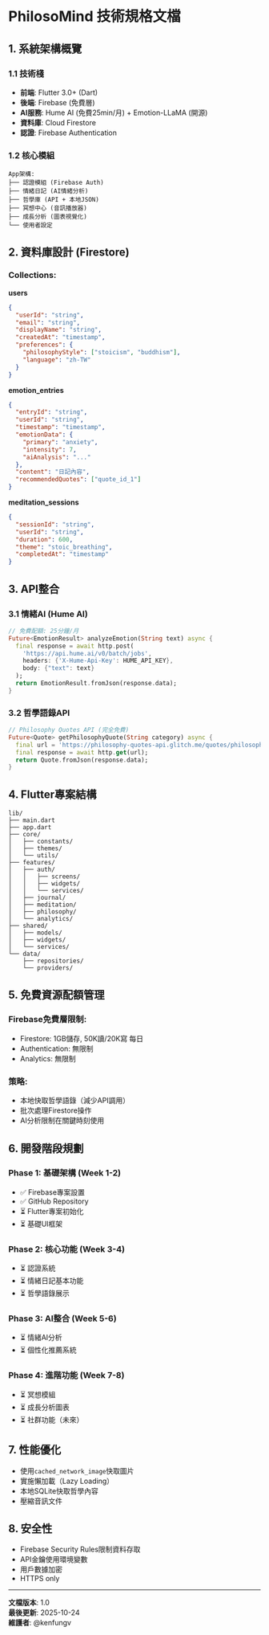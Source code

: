 # PhilosoMind 技術規格文檔

## 1. 系統架構概覽

### 1.1 技術棧
- **前端**: Flutter 3.0+ (Dart)
- **後端**: Firebase (免費層)
- **AI服務**: Hume AI (免費25min/月) + Emotion-LLaMA (開源)
- **資料庫**: Cloud Firestore
- **認證**: Firebase Authentication

### 1.2 核心模組
```
App架構:
├── 認證模組 (Firebase Auth)
├── 情緒日記 (AI情緒分析)
├── 哲學庫 (API + 本地JSON)
├── 冥想中心 (音訊播放器)
├── 成長分析 (圖表視覺化)
└── 使用者設定
```

## 2. 資料庫設計 (Firestore)

### Collections:

**users**
```json
{
  "userId": "string",
  "email": "string",
  "displayName": "string",
  "createdAt": "timestamp",
  "preferences": {
    "philosophyStyle": ["stoicism", "buddhism"],
    "language": "zh-TW"
  }
}
```

**emotion_entries**
```json
{
  "entryId": "string",
  "userId": "string",
  "timestamp": "timestamp",
  "emotionData": {
    "primary": "anxiety",
    "intensity": 7,
    "aiAnalysis": "..."
  },
  "content": "日記內容",
  "recommendedQuotes": ["quote_id_1"]
}
```

**meditation_sessions**
```json
{
  "sessionId": "string",
  "userId": "string",
  "duration": 600,
  "theme": "stoic_breathing",
  "completedAt": "timestamp"
}
```

## 3. API整合

### 3.1 情緒AI (Hume AI)
```dart
// 免費配額: 25分鐘/月
Future<EmotionResult> analyzeEmotion(String text) async {
  final response = await http.post(
    'https://api.hume.ai/v0/batch/jobs',
    headers: {'X-Hume-Api-Key': HUME_API_KEY},
    body: {"text": text}
  );
  return EmotionResult.fromJson(response.data);
}
```

### 3.2 哲學語錄API
```dart
// Philosophy Quotes API (完全免費)
Future<Quote> getPhilosophyQuote(String category) async {
  final url = 'https://philosophy-quotes-api.glitch.me/quotes/philosophy/$category';
  final response = await http.get(url);
  return Quote.fromJson(response.data);
}
```

## 4. Flutter專案結構

```
lib/
├── main.dart
├── app.dart
├── core/
│   ├── constants/
│   ├── themes/
│   └── utils/
├── features/
│   ├── auth/
│   │   ├── screens/
│   │   ├── widgets/
│   │   └── services/
│   ├── journal/
│   ├── meditation/
│   ├── philosophy/
│   └── analytics/
├── shared/
│   ├── models/
│   ├── widgets/
│   └── services/
└── data/
    ├── repositories/
    └── providers/
```

## 5. 免費資源配額管理

### Firebase免費層限制:
- Firestore: 1GB儲存, 50K讀/20K寫 每日
- Authentication: 無限制
- Analytics: 無限制

### 策略:
- 本地快取哲學語錄（減少API調用）
- 批次處理Firestore操作
- AI分析限制在關鍵時刻使用

## 6. 開發階段規劃

### Phase 1: 基礎架構 (Week 1-2)
- ✅ Firebase專案設置
- ✅ GitHub Repository
- ⏳ Flutter專案初始化
- ⏳ 基礎UI框架

### Phase 2: 核心功能 (Week 3-4)
- ⏳ 認證系統
- ⏳ 情緒日記基本功能
- ⏳ 哲學語錄展示

### Phase 3: AI整合 (Week 5-6)
- ⏳ 情緒AI分析
- ⏳ 個性化推薦系統

### Phase 4: 進階功能 (Week 7-8)
- ⏳ 冥想模組
- ⏳ 成長分析圖表
- ⏳ 社群功能（未來）

## 7. 性能優化

- 使用`cached_network_image`快取圖片
- 實施懶加載（Lazy Loading）
- 本地SQLite快取哲學內容
- 壓縮音訊文件

## 8. 安全性

- Firebase Security Rules限制資料存取
- API金鑰使用環境變數
- 用戶數據加密
- HTTPS only

---

**文檔版本**: 1.0  
**最後更新**: 2025-10-24  
**維護者**: @kenfungv
